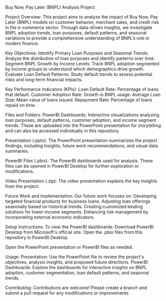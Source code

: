 Buy Now, Pay Later (BNPL) Analysis Project

Project Overview:
This project aims to analyze the impact of Buy Now, Pay Later (BNPL) models on customer behavior, merchant sales, and credit risk in the e-commerce sector. Through data-driven insights, we investigate BNPL adoption trends, loan purposes, default patterns, and seasonal variations to provide a comprehensive understanding of BNPL’s role in modern finance.


Key Objectives:
Identify Primary Loan Purposes and Seasonal Trends: Analyze the distribution of loan purposes and identify patterns over time.
Segment BNPL Growth by Income Levels: Track BNPL adoption segmented by income groups to understand which demographics drive growth.
Evaluate Loan Default Patterns: Study default trends to assess potential risks and long-term financial impacts.


Key Performance Indicators (KPIs):
Loan Default Rate: Percentage of loans that default.
Customer Adoption Rate: Growth in BNPL usage.
Average Loan Size: Mean value of loans issued.
Repayment Rate: Percentage of loans repaid on time.


Files and Folders:
PowerBI Dashboards: Interactive visualizations analyzing loan purposes, default patterns, customer adoption, and income segment trends. These are uploaded into the PowerPoint presentation for storytelling and can also be accessed individually in this repository.

Presentation (.pptx): The PowerPoint presentation summarizes the project findings, including insights, future work recommendations, and visual data summaries.

PowerBI Files (.pbix): The PowerBI dashboards used for analysis. These files can be opened in PowerBI Desktop for further exploration or modifications.

Video Presentation (.zip): The video presentation explains the key insights from the project.


Future Work and Implementation:
Our future work focuses on:
Developing targeted financial products for business loans.
Adjusting loan offerings seasonally based on historical trends.
Creating customized lending solutions for lower-income segments.
Enhancing risk management by incorporating external economic indicators.


Setup Instructions:
To view the PowerBI dashboards:
Download PowerBI Desktop from Microsoft's official site.
Open the .pbix files from this repository in PowerBI Desktop.

Open the PowerPoint presentation or PowerBI files as needed.


Usage:
Presentation: Use the PowerPoint file to review the project's objectives, analysis insights, and proposed future directions.
PowerBI Dashboards: Explore the dashboards for interactive insights on BNPL adoption, customer segmentation, loan default patterns, and seasonal trends.


Contributing:
Contributions are welcome! Please create a branch and submit a pull request for any modifications or improvements.
